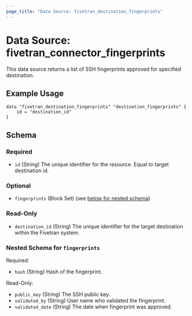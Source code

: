 ```yaml
---
page_title: "Data Source: fivetran_destination_fingerprints"
---
```


# Data Source: fivetran_connector_fingerprints

This data source returns a list of SSH fingerprints approved for specified destination.

## Example Usage

```hcl
data "fivetran_destination_fingerprints" "destination_fingerprints" {
    id = "destination_id"
}
```

<!-- schema generated by tfplugindocs -->
## Schema

### Required

- `id` (String) The unique identifier for the resource. Equal to target destination id.

### Optional

- `fingerprints` (Block Set) (see [below for nested schema](#nestedblock--fingerprints))

### Read-Only

- `destination_id` (String) The unique identifier for the target destination within the Fivetran system.

<a id="nestedblock--fingerprints"></a>
### Nested Schema for `fingerprints`

Required:

- `hash` (String) Hash of the fingerprint.

Read-Only:

- `public_key` (String) The SSH public key.
- `validated_by` (String) User name who validated the fingerprint.
- `validated_date` (String) The date when fingerprint was approved.